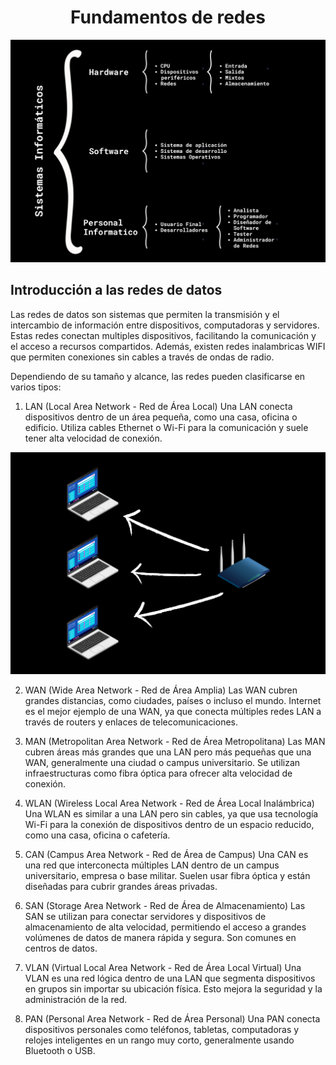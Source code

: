 <div align="center"> 
 <h1> Fundamentos de redes  </h1>
</div> 
 
<div align="center">
  <img src="./img/01.png" alt="Sistemas Informaticos">
</div>
 
## Introducción a las redes de datos 
<p> 
Las redes de datos son sistemas que permiten la transmisión y el intercambio de información entre dispositivos, computadoras y servidores. Estas redes conectan multiples dispositivos, facilitando la comunicación y el acceso a recursos compartidos. Además, existen redes inalambricas WIFI que permiten conexiones sin cables a través de ondas de radio.  
 
Dependiendo de su tamaño y alcance, las redes pueden clasificarse en varios tipos: 
1. LAN (Local Area Network - Red de Área Local)
Una LAN conecta dispositivos dentro de un área pequeña, como una casa, oficina o edificio. Utiliza cables Ethernet o Wi-Fi para la comunicación y suele tener alta velocidad de conexión. 
<div align="center">
  <img src="./img/02.png" alt="Sistemas Informaticos">
</div>

2. WAN (Wide Area Network - Red de Área Amplia)
Las WAN cubren grandes distancias, como ciudades, países o incluso el mundo. Internet es el mejor ejemplo de una WAN, ya que conecta múltiples redes LAN a través de routers y enlaces de telecomunicaciones.

3. MAN (Metropolitan Area Network - Red de Área Metropolitana)
Las MAN cubren áreas más grandes que una LAN pero más pequeñas que una WAN, generalmente una ciudad o campus universitario. Se utilizan infraestructuras como fibra óptica para ofrecer alta velocidad de conexión.

4. WLAN (Wireless Local Area Network - Red de Área Local Inalámbrica)
Una WLAN es similar a una LAN pero sin cables, ya que usa tecnología Wi-Fi para la conexión de dispositivos dentro de un espacio reducido, como una casa, oficina o cafetería.

5. CAN (Campus Area Network - Red de Área de Campus)
Una CAN es una red que interconecta múltiples LAN dentro de un campus universitario, empresa o base militar. Suelen usar fibra óptica y están diseñadas para cubrir grandes áreas privadas.

6. SAN (Storage Area Network - Red de Área de Almacenamiento)
Las SAN se utilizan para conectar servidores y dispositivos de almacenamiento de alta velocidad, permitiendo el acceso a grandes volúmenes de datos de manera rápida y segura. Son comunes en centros de datos.

7. VLAN (Virtual Local Area Network - Red de Área Local Virtual)
Una VLAN es una red lógica dentro de una LAN que segmenta dispositivos en grupos sin importar su ubicación física. Esto mejora la seguridad y la administración de la red.

8. PAN (Personal Area Network - Red de Área Personal)
Una PAN conecta dispositivos personales como teléfonos, tabletas, computadoras y relojes inteligentes en un rango muy corto, generalmente usando Bluetooth o USB.
</p>